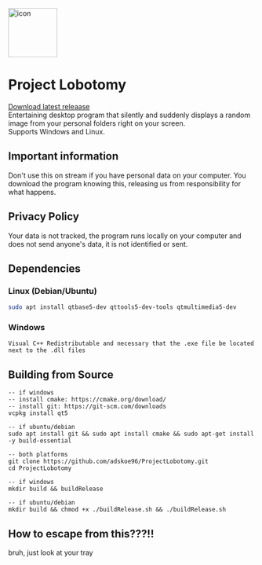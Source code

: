 <img src="https://github.com/user-attachments/assets/e53b5fe8-993c-42d7-80e2-f91ce0498316" style="width:100px; height:auto;" alt="icon" />
  
# Project Lobotomy

[Download latest releaase](https://github.com/adskoe96/ProjectLobotomy/releases)  
Entertaining desktop program that silently and suddenly displays a random image from your personal folders right on your screen.  
Supports Windows and Linux.

## Important information
Don't use this on stream if you have personal data on your computer. You download the program knowing this, releasing us from responsibility for what happens.

## Privacy Policy
Your data is not tracked, the program runs locally on your computer and does not send anyone's data, it is not identified or sent.

## Dependencies

### Linux (Debian/Ubuntu)
```bash
sudo apt install qtbase5-dev qttools5-dev-tools qtmultimedia5-dev
```

### Windows
```
Visual C++ Redistributable and necessary that the .exe file be located next to the .dll files
```

## Building from Source

```
-- if windows
-- install cmake: https://cmake.org/download/
-- install git: https://git-scm.com/downloads
vcpkg install qt5

-- if ubuntu/debian
sudo apt install git && sudo apt install cmake && sudo apt-get install -y build-essential

-- both platforms
git clone https://github.com/adskoe96/ProjectLobotomy.git
cd ProjectLobotomy

-- if windows
mkdir build && buildRelease

-- if ubuntu/debian
mkdir build && chmod +x ./buildRelease.sh && ./buildRelease.sh
```

## How to escape from this???!!
bruh, just look at your tray
